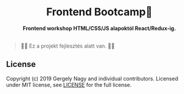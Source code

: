 <h1 align="center">Frontend Bootcamp🍵</h1>

<div align="center">
  <strong>Frontend workshop HTML/CSS/JS alapoktól React/Redux-ig.</strong>
</div>

<br />

> 🚨🚨 Ez a projekt fejlesztés alatt van. 🚨🚨

## License

Copyright (c) 2019 Gergely Nagy and individual contributors. Licensed under MIT license, see [LICENSE](LICENSE) for the full license.
